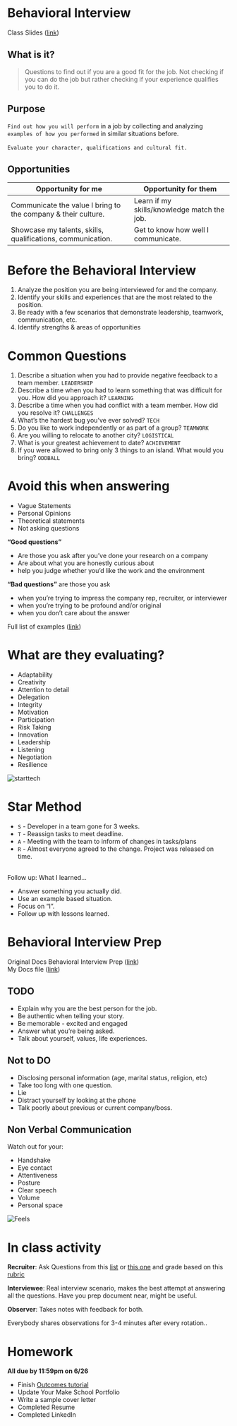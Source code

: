 # Behavioral Interview
Class Slides ([link](https://docs.google.com/presentation/u/2/d/1HGJBpWhVAyTpbfN2xylmBvndeNkCrGWdppkuiRgeZ9A/copy?id=1HGJBpWhVAyTpbfN2xylmBvndeNkCrGWdppkuiRgeZ9A&copyCollaborators=false&copyComments=false&includeResolvedCommentsOnCopy=false&title=Copy%20of%20Behavioral%20Interview&token=AC4w5ViffFZNZzNfjAytwpPeqmh23qKmbg%3A1560792221152&usp=slides_web))

## What is it?
> Questions to find out if you are a good fit for the job.
Not checking if you can do the job but rather checking if your experience qualifies you to do it.


## Purpose
`Find out how you will perform` in a job by collecting and analyzing `examples of how you performed` in similar situations before. <br><br>
`Evaluate your character, qualifications and cultural fit.`

## Opportunities
| Opportunity for me                                            | Opportunity for them                        |
|---------------------------------------------------------------|---------------------------------------------|
| Communicate the value I bring to the company & their culture. | Learn if my skills/knowledge match the job. |
| Showcase my talents, skills, qualifications, communication.   | Get to know how well I communicate.         |

# Before the Behavioral Interview
1. Analyze the position you are being interviewed for and the company.
1. Identify your skills and experiences that are the most related to the position.
1. Be ready with a few scenarios that demonstrate leadership, teamwork, communication, etc.
1. Identify strengths & areas of opportunities

# Common Questions
1. Describe a situation when you had to provide negative feedback to a team member. `LEADERSHIP`
1. Describe a time when you had to learn something that was difficult for you. How did you approach it? `LEARNING`
1. Describe a time when you had conflict with a team member. How did you resolve it? `CHALLENGES`
1. What’s the hardest bug you’ve ever solved? `TECH`
1. Do you like to work independently or as part of a group? `TEAMWORK`
1. Are you willing to relocate to another city? `LOGISTICAL`
1. What is your greatest achievement to date? `ACHIEVEMENT`
1. If you were allowed to bring only 3 things to an island. What would you bring? `ODDBALL`

# Avoid this when answering
* Vague Statements
* Personal Opinions
* Theoretical statements
* Not asking questions

**“Good questions”**
* Are those you ask after you’ve done your research on a company
* Are about what you are honestly curious about
* help you judge whether you’d like the work and the environment  

**“Bad questions”** are those you ask
* when you’re trying to impress the company rep, recruiter, or interviewer
* when you’re trying to be profound and/or original
* when you don’t care about the answer

Full list of examples ([link](make.sc/askingquestions))

# What are they evaluating?
* Adaptability
* Creativity
* Attention to detail
* Delegation
* Integrity
* Motivation
* Participation
* Risk Taking
* Innovation
* Leadership
* Listening
* Negotiation
* Resilience

![starttech](/img/StartTech.png)

# Star Method
* `S` - Developer in a team gone for 3 weeks.
* `T` - Reassign tasks to meet deadline.
* `A` - Meeting with the team to inform of changes in tasks/plans
* `R` - Almost everyone agreed to the change. Project was released on time.
<br>
Follow up: What I learned...

* Answer something you actually did.
* Use an example based situation.
* Focus on “I”.
* Follow up with lessons learned.


# Behavioral Interview Prep
Original Docs Behavioral Interview Prep ([link](https://docs.google.com/document/d/1gxkP-wZ5mmdW2NFUNAw56mE4VBwK_J98PC_RX518KMo)) <br>
My Docs file ([link](https://docs.google.com/document/u/2/d/1n19OuGTQV36zpT19aCVdiffSWNuVa8s6vnBco09Qc_Q))

## TODO
* Explain why you are the best person for the job.
* Be authentic when telling your story.
* Be memorable - excited and engaged
* Answer what you’re being asked.
* Talk about yourself, values, life experiences.

## Not to DO
* Disclosing personal information (age, marital status, religion, etc)
* Take too long with one question.
* Lie
* Distract yourself by looking at the phone
* Talk poorly about previous or current company/boss.

## Non Verbal Communication
Watch out for your:
* Handshake
* Eye contact
* Attentiveness
* Posture
* Clear speech
* Volume
* Personal space

![Feels](/img/Feels.png)


# In class activity
**Recruiter**: Ask Questions from this [list](https://docs.google.com/spreadsheets/d/12J8UMWIAzk8Fx8T_NjdwXRMYU_I-2pX9G5d9vaVkucY/edit#gid=0) or [this one](https://www.themuse.com/advice/30-behavioral-interview-questions-you-should-be-ready-to-answer) and grade based on this [rubric](https://docs.google.com/document/d/1tQ47KZ47PczcDjjxGA3O5OER4wJMwC9uifMxPobce5M/edit?usp=sharing)

**Interviewee**: Real interview scenario, makes the best attempt at answering all the questions. Have you prep document near, might be useful.

**Observer**: Takes notes with feedback for both.

Everybody shares observations for 3-4 minutes after every rotation..

# Homework
**All due by 11:59pm on 6/26** <br>

* Finish [Outcomes tutorial](https://www.makeschool.com/academy/track/outcomes-preparation-2n8)
* Update Your Make School Portfolio
* Write a sample cover letter
* Completed Resume
* Completed LinkedIn
